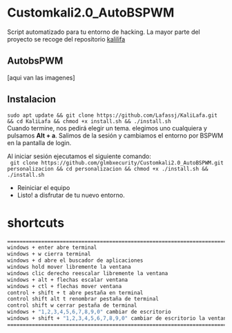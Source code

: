 # Customkali2.0_AutoBSPWM

Script automatizado para tu entorno de hacking. La mayor parte del proyecto se recoge del repositorio [kalilifa](https://github.com/Lafassj/KaliLafa)  

## AutobsPWM 
[aqui van las imagenes]  

## Instalacion
``` sudo apt update && git clone https://github.com/Lafassj/KaliLafa.git && cd KaliLafa && chmod +x install.sh && ./install.sh ```  
Cuando termine, nos pedirá elegir un tema. elegimos uno cualquiera y pulsamos **Alt + a**. Salimos de la sesión y cambiamos el entorno por BSPWM en la pantalla de login.  

Al iniciar sesión ejecutamos el siguiente comando:  
``` git clone https://github.com/glmbxecurity/Customkali2.0_AutoBSPWM.git personalizacion && cd personalizacion && chmod +x ./install.sh && ./install.sh``` 
* Reiniciar el equipo
* Listo! a disfrutar de tu nuevo entorno.

# shortcuts
```bash
===========================================================================================================
windows + enter abre terminal 
windows + w cierra terminal
windows + d abre el buscador de aplicaciones
windows hold mover libremente la ventana
windows clic derecho reescalar libremente la ventana
windows + alt + flechas escalar ventana
windows + ctl + flechas mover ventana
control + shift + t abre pestaña en terminal
control shift alt t renombrar pestaña de terminal
control shift w cerrar pestaña de terminal
windows + "1,2,3,4,5,6,7,8,9,0" cambiar de escritorio
windows + shift + "1,2,3,4,5,6,7,8,9,0" cambiar de escritorio la ventana actual al escritorio seleccionado
============================================================================================================
```
